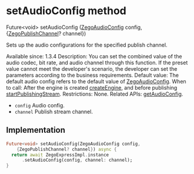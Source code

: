 


# setAudioConfig method








Future&lt;void> setAudioConfig
([ZegoAudioConfig](../../zego_uikit_prebuilt_live_audio_room/ZegoAudioConfig-class.md) config, {[ZegoPublishChannel](../../zego_uikit_prebuilt_live_audio_room/ZegoPublishChannel.md)? channel})





<p>Sets up the audio configurations for the specified publish channel.</p>
<p>Available since: 1.3.4
Description: You can set the combined value of the audio codec, bit rate, and audio channel through this function. If the preset value cannot meet the developer's scenario, the developer can set the parameters according to the business requirements.
Default value: The default audio config refers to the default value of <a href="../../zego_uikit_prebuilt_live_audio_room/ZegoAudioConfig-class.md">ZegoAudioConfig</a>.
When to call: After the engine is created <a class="deprecated" href="../../zego_uikit_prebuilt_live_audio_room/ZegoExpressEngine/createEngine.md">createEngine</a>, and before publishing <a href="../../zego_uikit_prebuilt_live_audio_room/ZegoExpressEnginePublisher/startPublishingStream.md">startPublishingStream</a>.
Restrictions: None.
Related APIs: <a href="../../zego_uikit_prebuilt_live_audio_room/ZegoExpressEnginePublisher/getAudioConfig.md">getAudioConfig</a>.</p>
<ul>
<li><code>config</code> Audio config.</li>
<li><code>channel</code> Publish stream channel.</li>
</ul>



## Implementation

```dart
Future<void> setAudioConfig(ZegoAudioConfig config,
    {ZegoPublishChannel? channel}) async {
  return await ZegoExpressImpl.instance
      .setAudioConfig(config, channel: channel);
}
```







